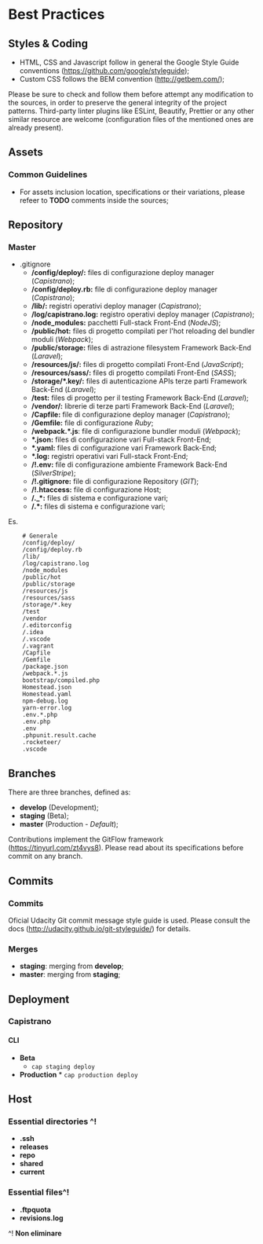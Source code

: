 # Best Practices

## Styles & Coding

- HTML, CSS and Javascript follow in general the Google Style Guide conventions (https://github.com/google/styleguide);
- Custom CSS follows the BEM convention (http://getbem.com/);

Please be sure to check and follow them before attempt any modification to the sources, in order to preserve the general integrity of the project patterns.
Third-party linter plugins like ESLint, Beautify, Prettier or any other similar resource are welcome (configuration files of the mentioned ones are already present).

## Assets

### Common Guidelines

- For assets inclusion location, specifications or their variations, please refeer to __TODO__ comments inside the sources;

## Repository

### Master

-   .gitignore
    -   **/config/deploy/:** files di configurazione deploy manager (_Capistrano_);
    -   **/config/deploy.rb:** file di configurazione deploy manager (_Capistrano_);
    -   **/lib/:** registri operativi deploy manager (_Capistrano_);
    -   **/log/capistrano.log:** registro operativi deploy manager (_Capistrano_);
    -   **/node_modules:** pacchetti Full-stack Front-End (_NodeJS_);
    -   **/public/hot:** files di progetto compilati per l'hot reloading del bundler moduli (_Webpack_);
    -   **/public/storage:** files di astrazione filesystem Framework Back-End (_Laravel_);
    -   **/resources/js/:** files di progetto compilati Front-End (_JavaScript_);
    -   **/resources/sass/:** files di progetto compilati Front-End (_SASS_);
    -   **/storage/\*.key/:** files di autenticazione APIs terze parti Framework Back-End (_Laravel_);
    -   **/test:** files di progetto per il testing Framework Back-End (_Laravel_);
    -   **/vendor/:** librerie di terze parti Framework Back-End (_Laravel_);
    -   **/Capfile:** file di configurazione deploy manager (_Capistrano_);
    -   **/Gemfile:** file di configurazione _Ruby_;
    -   **/webpack.\*.js**: file di configurazione bundler moduli (_Webpack_);
    -   **\*.json:** files di configurazione vari Full-stack Front-End;
    -   **\*.yaml:** files di configurazione vari Framework Back-End;
    -   **\*.log:** registri operativi vari Full-stack Front-End;
    -   **/!.env:** file di configurazione ambiente Framework Back-End (_SilverStripe_);
    -   **/!.gitignore:** file di configurazione Repository (_GIT_);
    -   **/!.htaccess:** file di configurazione Host;
    -   **/.\_\*:** files di sistema e configurazione vari;
    -   **/.\*:** files di sistema e configurazione vari;

Es.

```
	# Generale
	/config/deploy/
    /config/deploy.rb
    /lib/
    /log/capistrano.log
    /node_modules
    /public/hot
    /public/storage
    /resources/js
    /resources/sass
    /storage/*.key
    /test
    /vendor
    /.editorconfig
    /.idea
    /.vscode
    /.vagrant
    /Capfile
    /Gemfile
    /package.json
    /webpack.*.js
    bootstrap/compiled.php
    Homestead.json
    Homestead.yaml
    npm-debug.log
    yarn-error.log
    .env.*.php
    .env.php
    .env
    .phpunit.result.cache
    .rocketeer/
    .vscode
```

## Branches

There are three branches, defined as:

- __develop__ (Development);
- __staging__ (Beta);
- __master__ (Production - _Default_);

Contributions implement the GitFlow framework (https://tinyurl.com/zt4vys8).
Please read about its specifications before commit on any branch.

## Commits

### Commits

Oficial Udacity Git commit message style guide is used. Please consult the docs (http://udacity.github.io/git-styleguide/) for details.

### Merges

- __staging__: merging from __develop__;
- __master__: merging from __staging__;

## Deployment

### Capistrano

#### CLI

-   **Beta**
    -   `cap staging deploy`
-   **Production** \* `cap production deploy`

## Host

### Essential directories ^!

-   **.ssh**
-   **releases**
-   **repo**
-   **shared**
-   **current**

### Essential files^!

-   **.ftpquota**
-   **revisions.log**

^! **Non eliminare**
